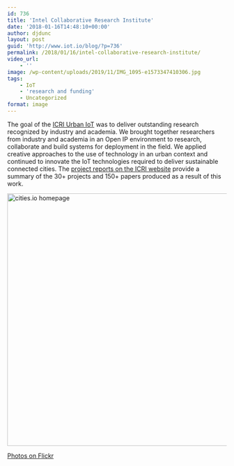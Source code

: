```yaml
---
id: 736
title: 'Intel Collaborative Research Institute'
date: '2018-01-16T14:48:10+00:00'
author: djdunc
layout: post
guid: 'http://www.iot.io/blog/?p=736'
permalink: /2018/01/16/intel-collaborative-research-institute/
video_url:
    - ''
image: /wp-content/uploads/2019/11/IMG_1095-e1573347410306.jpg
tags:
    - IoT
    - 'research and funding'
    - Uncategorized
format: image
---
```


The goal of the [ICRI Urban IoT](http://www.cities.io) was to deliver outstanding research recognized by industry and academia. We brought together researchers from industry and academia in an Open IP environment to research, collaborate and build systems for deployment in the field. We applied creative approaches to the use of technology in an urban context and continued to innovate the IoT technologies required to deliver sustainable connected cities. The [project reports on the ICRI website](http://cities.io/about-us/) provide a summary of the 30+ projects and 150+ papers produced as a result of this work.

<a data-flickr-embed="true" href="https://www.flickr.com/photos/pseudonomad/12244443216/in/album-72157640340879596/" title="cities.io homepage"><img src="https://live.staticflickr.com/7307/12244443216_dd72a667e2_z.jpg" width="640" height="579" alt="cities.io homepage"/></a><script async src="//embedr.flickr.com/assets/client-code.js" charset="utf-8"></script>

[Photos on Flickr](https://www.flickr.com/photos/pseudonomad/albums/72157640340879596)